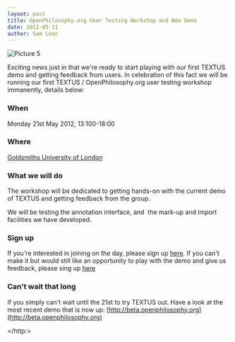 ```yaml
---
layout: post
title: OpenPhilosophy.org User Testing Workshop and New Demo
date: 2012-05-11
author: Sam Leon
---
```


![][1]

Exciting news just in that we're ready to start playing with our first TEXTUS demo and getting feedback from users. In celebration of this fact we will be running our first TEXTUS / OpenPhilosophy.org user testing workshop immanently, details below:

### When

Monday 21st May 2012, 13:100-18:00

### Where

[Goldsmiths University of London][2]

### What we will do

The workshop will be dedicated to getting hands-on with the current demo of TEXTUS and getting feedback from the group.

We will be testing the annotation interface, and &nbsp;the mark-up and import facilities we have developed.

### Sign up

If you're interested in joining on the day, please sign up [here][3]. If you can't make it but would still like an opportunity to play with the demo and give us feedback, please sing up [here][4]

### Can't wait that long

If you simply can't wait until the 21st to try TEXTUS out. Have a look at the most recent demo that is now up: [http://beta.openphilosophy.org](http://beta.openphilosophy.org)

[1]: http://okfnlabs.org/textus/images/Picture-5.png "Picture 5"
[2]: http://maps.google.com/maps?q=Goldsmiths+University+of+London,+London,+United+Kingdom&amp;hl=en&amp;ll=51.475289,-0.035405&amp;spn=0.015584,0.038409&amp;sll=37.0625,-95.677068&amp;sspn=40.460237,78.662109&amp;oq=goldsmiths+university+of+lond&amp;hq=Goldsmiths+University+of+London,+London,+United+Kingdom&amp;t=m&amp;z=15&amp;iwloc=A
[3]: https://docs.google.com/spreadsheet/viewform?formkey=dHVqX3ltWm5XbVNUVkRjaWtDYTdLb0E6MQ
[4]: https://docs.google.com/spreadsheet/viewform?formkey=dEhSTy1rYk9pOFNzbTJZUmt5NDRJZEE6MQ
  </http:>